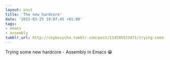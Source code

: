 ```yaml
---
layout: post
title: 'The new hardcore'
date: '2015-03-25 19:07:45 +01:00'
tags:
- emacs
- assembly
tumblr_url: http://shybovycha.tumblr.com/post/114595523471/trying-some-new-porn-3
---
```


<LazyImg src="/tumblr_files/tumblr_nls50x91hr1qio88bo1_1280.png"/>

Trying some new hardcore - Assembly in Emacs 😁
